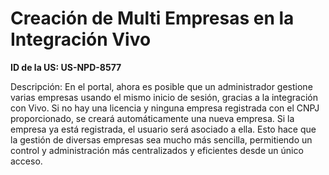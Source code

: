 # Creación de Multi Empresas en la Integración Vivo

**ID de la US: US-NPD-8577**

Descripción: En el portal, ahora es posible que un administrador gestione varias empresas usando el mismo inicio de sesión, gracias a la integración con Vivo. Si no hay una licencia y ninguna empresa registrada con el CNPJ proporcionado, se creará automáticamente una nueva empresa. Si la empresa ya está registrada, el usuario será asociado a ella. Esto hace que la gestión de diversas empresas sea mucho más sencilla, permitiendo un control y administración más centralizados y eficientes desde un único acceso.